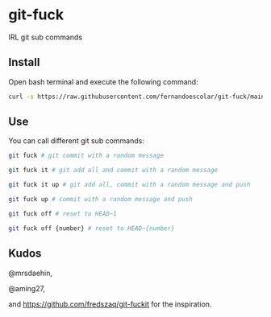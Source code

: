 # git-fuck
IRL git sub commands

## Install

Open bash terminal and execute the following command:

```bash
curl -s https://raw.githubusercontent.com/fernandoescolar/git-fuck/main/install-git-fuck.sh | sudo bash
```

## Use

You can call different git sub commands:

```bash
git fuck # git commit with a random message
```

```bash
git fuck it # git add all and commit with a random message
```

```bash
git fuck it up # git add all, commit with a random message and push
```

```bash
git fuck up # commit with a random message and push
```

```bash
git fuck off # reset to HEAD~1
```

```bash
git fuck off {number} # reset to HEAD~{number}
```

## Kudos

@mrsdaehin,

@aming27,

and https://github.com/fredszaq/git-fuckit for the inspiration.
